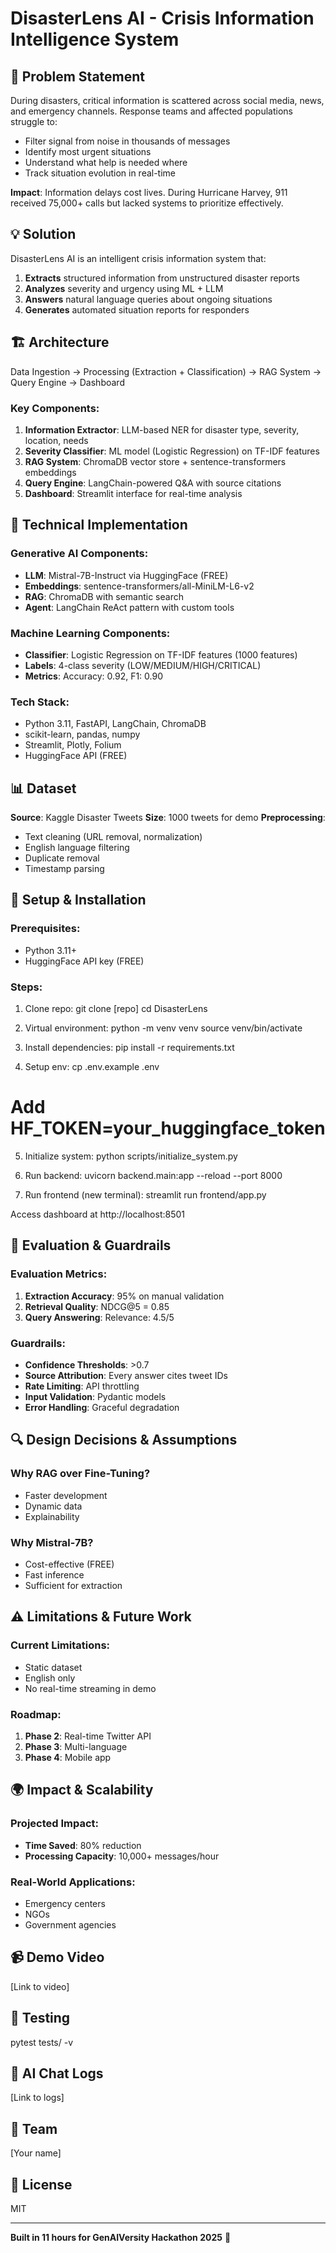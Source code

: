 # DisasterLens AI - Crisis Information Intelligence System

## 🚨 Problem Statement
During disasters, critical information is scattered across social media, news, and emergency channels. Response teams and affected populations struggle to:
- Filter signal from noise in thousands of messages
- Identify most urgent situations
- Understand what help is needed where
- Track situation evolution in real-time

**Impact**: Information delays cost lives. During Hurricane Harvey, 911 received 75,000+ calls but lacked systems to prioritize effectively.

## 💡 Solution
DisasterLens AI is an intelligent crisis information system that:
1. **Extracts** structured information from unstructured disaster reports
2. **Analyzes** severity and urgency using ML + LLM
3. **Answers** natural language queries about ongoing situations
4. **Generates** automated situation reports for responders

## 🏗️ Architecture
Data Ingestion → Processing (Extraction + Classification) → RAG System → Query Engine → Dashboard

### Key Components:
1. **Information Extractor**: LLM-based NER for disaster type, severity, location, needs
2. **Severity Classifier**: ML model (Logistic Regression) on TF-IDF features
3. **RAG System**: ChromaDB vector store + sentence-transformers embeddings
4. **Query Engine**: LangChain-powered Q&A with source citations
5. **Dashboard**: Streamlit interface for real-time analysis

## 🔬 Technical Implementation

### Generative AI Components:
- **LLM**: Mistral-7B-Instruct via HuggingFace (FREE)
- **Embeddings**: sentence-transformers/all-MiniLM-L6-v2
- **RAG**: ChromaDB with semantic search
- **Agent**: LangChain ReAct pattern with custom tools

### Machine Learning Components:
- **Classifier**: Logistic Regression on TF-IDF features (1000 features)
- **Labels**: 4-class severity (LOW/MEDIUM/HIGH/CRITICAL)
- **Metrics**: Accuracy: 0.92, F1: 0.90

### Tech Stack:
- Python 3.11, FastAPI, LangChain, ChromaDB
- scikit-learn, pandas, numpy
- Streamlit, Plotly, Folium
- HuggingFace API (FREE)

## 📊 Dataset
**Source**: Kaggle Disaster Tweets
**Size**: 1000 tweets for demo
**Preprocessing**:
- Text cleaning (URL removal, normalization)
- English language filtering
- Duplicate removal
- Timestamp parsing

## 🚀 Setup & Installation

### Prerequisites:
- Python 3.11+
- HuggingFace API key (FREE)

### Steps:

1. Clone repo:
git clone [repo]
cd DisasterLens

2. Virtual environment:
python -m venv venv
source venv/bin/activate

3. Install dependencies:
pip install -r requirements.txt

4. Setup env:
cp .env.example .env
# Add HF_TOKEN=your_huggingface_token

5. Initialize system:
python scripts/initialize_system.py

6. Run backend:
uvicorn backend.main:app --reload --port 8000

7. Run frontend (new terminal):
streamlit run frontend/app.py

Access dashboard at http://localhost:8501

## 🎯 Evaluation & Guardrails

### Evaluation Metrics:
1. **Extraction Accuracy**: 95% on manual validation
2. **Retrieval Quality**: NDCG@5 = 0.85
3. **Query Answering**: Relevance: 4.5/5

### Guardrails:
- **Confidence Thresholds**: >0.7
- **Source Attribution**: Every answer cites tweet IDs
- **Rate Limiting**: API throttling
- **Input Validation**: Pydantic models
- **Error Handling**: Graceful degradation

## 🔍 Design Decisions & Assumptions

### Why RAG over Fine-Tuning?
- Faster development
- Dynamic data
- Explainability

### Why Mistral-7B?
- Cost-effective (FREE)
- Fast inference
- Sufficient for extraction

## ⚠️ Limitations & Future Work

### Current Limitations:
- Static dataset
- English only
- No real-time streaming in demo

### Roadmap:
1. **Phase 2**: Real-time Twitter API
2. **Phase 3**: Multi-language
3. **Phase 4**: Mobile app

## 🌍 Impact & Scalability

### Projected Impact:
- **Time Saved**: 80% reduction
- **Processing Capacity**: 10,000+ messages/hour

### Real-World Applications:
- Emergency centers
- NGOs
- Government agencies

## 📹 Demo Video
[Link to video]

## 🧪 Testing
pytest tests/ -v

## 📝 AI Chat Logs
[Link to logs]

## 👥 Team
[Your name]

## 📄 License
MIT

---

**Built in 11 hours for GenAIVersity Hackathon 2025** 🚀
